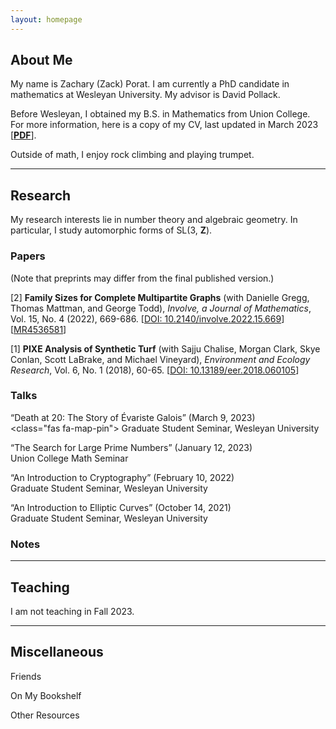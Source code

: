 ```yaml
---
layout: homepage
---
```


## <a name="about"></a> About Me

My name is Zachary (Zack) Porat.  I am currently a PhD candidate in mathematics at Wesleyan University.  My advisor is David Pollack.

Before Wesleyan, I obtained my B.S. in Mathematics from Union College.  For more information, here is a copy of my CV, last updated in March 2023 [[**PDF**](site.cv_link)].

Outside of math, I enjoy rock climbing and playing trumpet.

---

## Research 

My research interests lie in number theory and algebraic geometry.  In particular, I study automorphic forms of SL(3, **Z**).

### Papers

(Note that preprints may differ from the final published version.)

[2] **Family Sizes for Complete Multipartite Graphs** (with Danielle Gregg, Thomas Mattman, and George Todd), *Involve, a Journal of Mathematics*, Vol. 15, No. 4 (2022), 669-686. [[DOI: 10.2140/involve.2022.15.669](https://msp.org/involve/2022/15-4/p07.xhtml)] [[MR4536581](https://mathscinet.ams.org/mathscinet/article?mr=4536581)]

[1] **PIXE Analysis of Synthetic Turf** (with Sajju Chalise, Morgan Clark, Skye Conlan, Scott LaBrake, and Michael Vineyard), *Environment and Ecology Research*, Vol. 6, No. 1 (2018), 60-65. [[DOI: 10.13189/eer.2018.060105](https://www.hrpub.org/journals/article_info.php?aid=6770)]

### Talks

“Death at 20: The Story of Évariste Galois” (March 9, 2023) \
<class="fas fa-map-pin"> Graduate Student Seminar, Wesleyan University

“The Search for Large Prime Numbers” (January 12, 2023) \
Union College Math Seminar

“An Introduction to Cryptography” (February 10, 2022)\
Graduate Student Seminar, Wesleyan University

“An Introduction to Elliptic Curves” (October 14, 2021)\
Graduate Student Seminar, Wesleyan University


### Notes

---

## Teaching

I am not teaching in Fall 2023.

---

## <a name="misc"></a> Miscellaneous

Friends

On My Bookshelf

Other Resources

